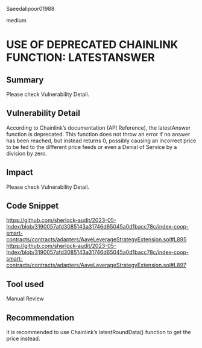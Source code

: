 Saeedalipoor01988

medium

# USE OF DEPRECATED CHAINLINK FUNCTION: LATESTANSWER

## Summary
Please check Vulnerability Detail.

## Vulnerability Detail
According to Chainlink’s documentation (API Reference), the latestAnswer function is deprecated. This function does not throw an error if no answer has been reached, but instead returns 0, possibly causing an incorrect price to be fed to the different price feeds or even a Denial of Service by a division by zero.

## Impact
Please check Vulnerability Detail.

## Code Snippet
https://github.com/sherlock-audit/2023-05-Index/blob/3190057afd3085143a31746d65045a0d1bacc78c/index-coop-smart-contracts/contracts/adapters/AaveLeverageStrategyExtension.sol#L895
https://github.com/sherlock-audit/2023-05-Index/blob/3190057afd3085143a31746d65045a0d1bacc78c/index-coop-smart-contracts/contracts/adapters/AaveLeverageStrategyExtension.sol#L897

## Tool used
Manual Review

## Recommendation
it is recommended to use Chainlink’s latestRoundData() function to get the price instead. 